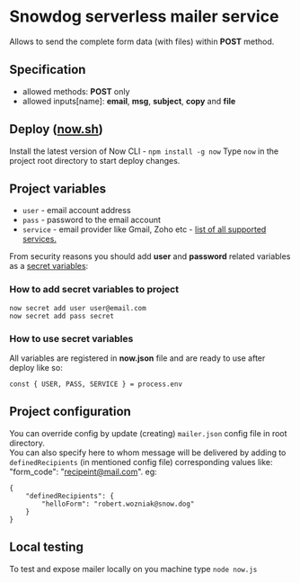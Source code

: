 # Snowdog serverless mailer service
Allows to send the complete form data (with files) within **POST** method.

## Specification
- allowed methods: **POST** only
- allowed inputs[name]: **email**, **msg**, **subject**, **copy** and **file**

## Deploy ([now.sh](https://zeit.co/now))
Install the latest version of Now CLI - `npm install -g now`
Type `now` in the project root directory to start deploy changes.

## Project variables

- `user` - email account address
- `pass` - password to the email account
- `service` - email provider like Gmail, Zoho etc - [list of all supported services.](https://nodemailer.com/smtp/well-known/)

From security reasons you should add **user** and **password** related variables as a [secret variables](https://zeit.co/docs/v2/deployments/environment-variables-and-secrets/):

### How to add secret variables to project
```
now secret add user user@email.com
now secret add pass secret
```
### How to use secret variables
All variables are registered in **now.json** file and are ready to use after deploy like so:
```
const { USER, PASS, SERVICE } = process.env
```

## Project configuration
You can override config by update (creating) `mailer.json` config file in root directory.<br>
You can also specify here to whom message will be delivered by adding to `definedRecipients` (in mentioned config file) corresponding values like: "form_code": "recipeint@mail.com". eg:
```
{
    "definedRecipients": {
        "helloForm": "robert.wozniak@snow.dog"
    }
}
```

## Local testing
To test and expose mailer locally on you machine type `node now.js`

